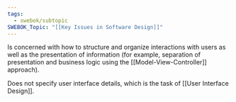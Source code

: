 ```yaml
---
tags:
  - swebok/subtopic
SWEBOK_Topic: "[[Key Issues in Software Design]]"
---
```

Is concerned with how to structure and organize interactions with users as well as the presentation of information (for example, separation of presentation and business logic using the [[Model-View-Controller]] approach).

Does not specify user interface details, which is the task of [[User Interface Design]].